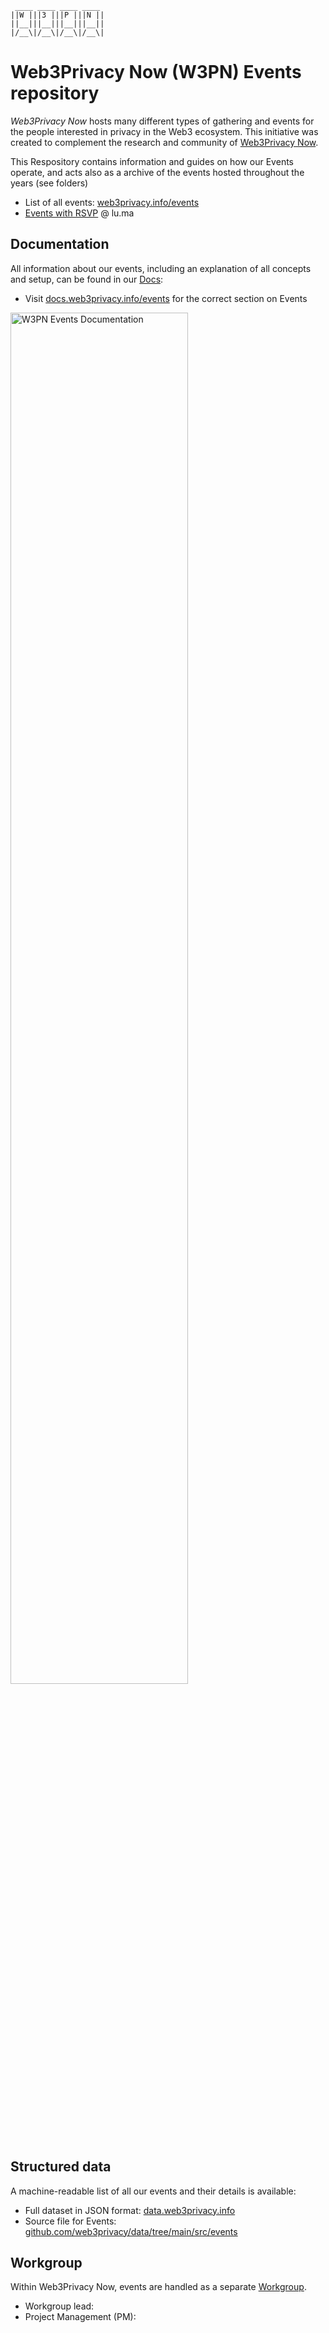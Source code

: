 ```
 ____ ____ ____ ____  
||W |||3 |||P |||N ||
||__|||__|||__|||__||
|/__\|/__\|/__\|/__\|
```

# Web3Privacy Now (W3PN) Events repository

_Web3Privacy Now_ hosts many different types of gathering and events for the people interested in privacy in the Web3 ecosystem. This initiative was created to complement the research and community of [Web3Privacy Now](https://web3privacy.info).

This Respository contains information and guides on how our Events operate, and acts also as a archive of the events hosted throughout the years (see folders)

* List of all events: [web3privacy.info/events](https://web3privacy.info/events/)
* [Events with RSVP](https://lu.ma/web3privacy) @ lu.ma

## Documentation

All information about our events, including an explanation of all concepts and setup, can be found in our [Docs](https://docs.web3privacy.info):

* Visit [docs.web3privacy.info/events](https://docs.web3privacy.info/events/) for the correct section on Events

<a href="https://docs.web3privacy.info/events/"><img width="75%" alt="W3PN Events Documentation" src="https://github.com/web3privacy/events/assets/67269/1c1cd6a6-7e27-4a7e-aabb-9c73f15bde77"></a>

## Structured data

A machine-readable list of all our events and their details is available:

* Full dataset in JSON format: [data.web3privacy.info](https://data.web3privacy.info/)
* Source file for Events: [github.com/web3privacy/data/tree/main/src/events](https://github.com/web3privacy/data/tree/main/src/events)

## Workgroup

Within Web3Privacy Now, events are handled as a separate [Workgroup](https://docs.web3privacy.info/workgroups).

* Workgroup lead:  
* Project Management (PM): 

